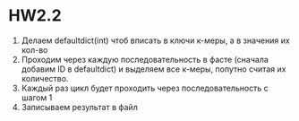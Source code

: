 # HW2.2


1. Делаем defaultdict(int) чтоб вписать в ключи к-меры, а в значения их кол-во
2. Проходим через каждую последовательность в фасте (сначала добавим ID в defaultdict) и выделяем все к-меры, попутно считая их количество.
3. Каждый раз цикл будет проходить через последовательность с шагом 1
4. Записываем результат в файл
